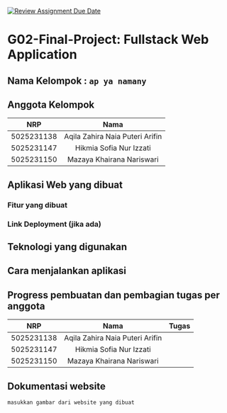 [![Review Assignment Due Date](https://classroom.github.com/assets/deadline-readme-button-22041afd0340ce965d47ae6ef1cefeee28c7c493a6346c4f15d667ab976d596c.svg)](https://classroom.github.com/a/K32wTABb)
# G02-Final-Project: Fullstack Web Application

## Nama Kelompok : `ap ya namany`

## Anggota Kelompok
| NRP | Nama |
|:-----------:|:--------:|
| 5025231138  | Aqila Zahira Naia Puteri Arifin  |
| 5025231147  | Hikmia Sofia Nur Izzati  |
| 5025231150  | Mazaya Khairana Nariswari  |

## Aplikasi Web yang dibuat

### Fitur yang dibuat

### Link Deployment (jika ada)

## Teknologi yang digunakan

## Cara menjalankan aplikasi

## Progress pembuatan dan pembagian tugas per anggota

| NRP | Nama | Tugas |
|:-----------:|:--------:|:-----------:|
|  5025231138  | Aqila Zahira Naia Puteri Arifin |   |
|  5025231147  | Hikmia Sofia Nur Izzati |   |
|  5025231150  | Mazaya Khairana Nariswari |   |


## Dokumentasi website
`masukkan gambar dari website yang dibuat`

